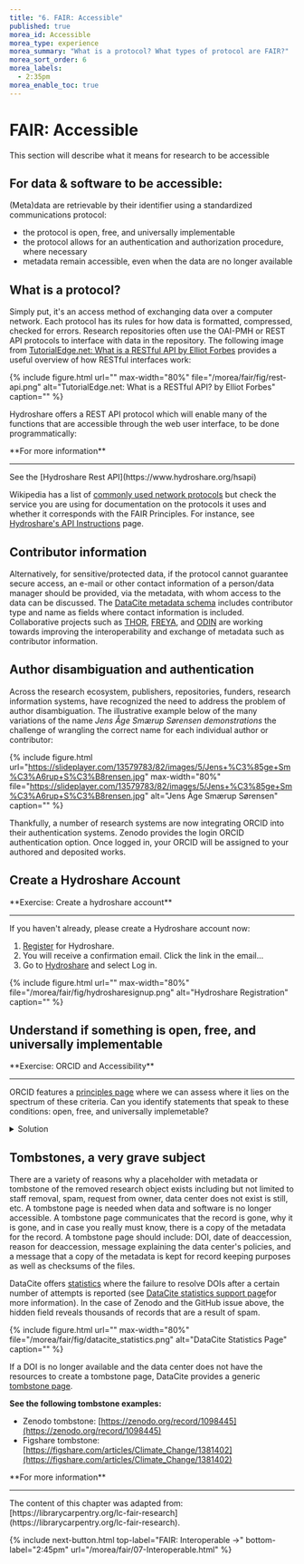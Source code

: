 ```yaml
---
title: "6. FAIR: Accessible"
published: true
morea_id: Accessible
morea_type: experience
morea_summary: "What is a protocol? What types of protocol are FAIR?"
morea_sort_order: 6
morea_labels:
  - 2:35pm
morea_enable_toc: true
---
```


# FAIR: Accessible

This section will describe what it means for research to be accessible

## For data & software to be accessible:

(Meta)data are retrievable by their identifier using a standardized communications protocol:  
* the protocol is open, free, and universally implementable  
* the protocol allows for an authentication and authorization procedure, where necessary  
* metadata remain accessible, even when the data are no longer available


## What is a protocol?

Simply put, it's an access method of exchanging data over a computer network. Each protocol has its rules for how data is formatted, compressed, checked for errors. Research repositories often use the OAI-PMH or REST API protocols to interface with data in the repository. The following image from [TutorialEdge.net: What is a RESTful API by Elliot Forbes](https://tutorialedge.net/general/what-is-a-rest-api/) provides a useful overview of how RESTful interfaces work:

{% include figure.html url="" max-width="80%"
file="/morea/fair/fig/rest-api.png"
alt="TutorialEdge.net: What is a RESTful API? by Elliot Forbes" caption="" %}

Hydroshare offers a REST API protocol which will enable many of the functions that are accessible through the web user interface, to be done programmatically:

<div class="alert alert-info" role="alert" markdown="1">
<i class="fa-solid fa-circle-info fa-xl"></i> **For more information**
<hr/>
See the [Hydroshare Rest API](https://www.hydroshare.org/hsapi)
</div>


Wikipedia has a list of [commonly used network protocols](https://en.wikipedia.org/wiki/Lists_of_network_protocols) but check the service you are using for documentation on the protocols it uses and whether it corresponds with the FAIR Principles. For instance, see [Hydroshare's API Instructions](https://help.hydroshare.org/introduction-to-hydroshare/getting-started/use-the-api/) page.

## Contributor information

Alternatively, for sensitive/protected data, if the protocol cannot guarantee secure access, an e-mail or other contact information of a person/data manager should be provided, via the metadata, with whom access to the data can be discussed. The [DataCite metadata schema](https://schema.datacite.org/) includes contributor type and name as fields where contact information is included. Collaborative projects such as [THOR](https://project-thor.readme.io/), [FREYA](https://www.project-freya.eu/en/resources), and [ODIN](https://odin-project.eu/project-outputs/deliverables/) are working towards improving the interoperability and exchange of metadata such as contributor information.

## Author disambiguation and authentication

Across the research ecosystem, publishers, repositories, funders, research information systems, have recognized the need to address the problem of author disambiguation. The illustrative example below of the many variations of the name _Jens Åge Smærup Sørensen demonstrations_ the challenge of wrangling the correct name for each individual author or contributor:

{% include figure.html url="https://slideplayer.com/13579783/82/images/5/Jens+%C3%85ge+Sm%C3%A6rup+S%C3%B8rensen.jpg" max-width="80%"
file="https://slideplayer.com/13579783/82/images/5/Jens+%C3%85ge+Sm%C3%A6rup+S%C3%B8rensen.jpg"
alt="Jens Åge Smærup Sørensen" caption="" %}

Thankfully, a number of research systems are now integrating ORCID into their authentication systems. Zenodo provides the login ORCID authentication option. Once logged in, your ORCID will be assigned to your authored and deposited works.

## Create a Hydroshare Account

<div class="alert alert-secondary" role="alert" markdown="1">
<i class="fa-solid fa-user-pen fa-xl"></i>  **Exercise: Create a hydroshare account**
<hr/>

If you haven't already, please create a Hydroshare account now:

1. [Register](https://www.hydroshare.org/sign-up/) for Hydroshare.
2. You will receive a confirmation email. Click the link in the email...
3. Go to [Hydroshare](hydroshare.org) and select Log in.

{% include figure.html url="" max-width="80%"
file="/morea/fair/fig/hydrosharesignup.png"
alt="Hydroshare Registration" caption="" %}

</div>

## Understand if something is open, free, and universally implementable

<div class="alert alert-secondary" role="alert" markdown="1">
<i class="fa-solid fa-user-pen fa-xl"></i>  **Exercise: ORCID and Accessibility**
<hr/>

ORCID features a [principles page](https://orcid.org/about/what-is-orcid/principles) where we can assess where it lies on the spectrum of these criteria. Can you identify statements that speak to these conditions: open, free, and universally implemetable?

<details>
  <summary>Solution</summary>
<ol>
<li>ORCID is a non-profit that collects fees from its members to sustain its operations [Creative Commons CC0 1.0 Universal (CC0)](https://tldrlegal.com/license/creative-commons-cc0-1.0-universal) license releases data into the public domain, or otherwise grants permission to use it for any purpose</li>
<li>It is open to any organization and transcends borders</li>
</ol>

Followup Questions:
<ul>
<li>Where can you download the freely available data?</li>
<li>How does ORCID solicit community input outside of its governance?</li>
<li>Are the tools used to create, read, update, delete ORCID data open?</li>
</ul>
</details>
</div>


## Tombstones, a very grave subject

There are a variety of reasons why a placeholder with metadata or tombstone of the removed research object exists including but not limited to staff removal, spam, request from owner, data center does not exist is still, etc. A tombstone page is needed when data and software is no longer accessible. A tombstone page communicates that the record is gone, why it is gone, and in case you really must know, there is a copy of the metadata for the record. A tombstone page should include: DOI, date of deaccession, reason for deaccession, message explaining the data center's policies, and a message that a copy of the metadata is kept for record keeping purposes as well as checksums of the files.

DataCite offers [statistics](https://stats.datacite.org/) where the failure to resolve DOIs after a certain number of attempts is reported (see [DataCite statistics support page](https://support.datacite.org/docs/datacite-statistics)for more information). In the case of Zenodo and the GitHub issue above, the hidden field reveals thousands of records that are a result of spam.

{% include figure.html url="" max-width="80%"
file="/morea/fair/fig/datacite_statistics.png"
alt="DataCite Statistics Page" caption="" %}

If a DOI is no longer available and the data center does not have the resources to create a tombstone page, DataCite provides a generic [tombstone page](https://support.datacite.org/docs/tombstone-pages).

**See the following tombstone examples:**

- Zenodo tombstone: [https://zenodo.org/record/1098445](https://zenodo.org/record/1098445)
- Figshare tombstone: [https://figshare.com/articles/Climate_Change/1381402](https://figshare.com/articles/Climate_Change/1381402)

<div class="alert alert-info" role="alert" markdown="1">
<i class="fa-solid fa-circle-info fa-xl"></i> **For more information**
<hr/>
The content of this chapter was adapted from: [https://librarycarpentry.org/lc-fair-research](https://librarycarpentry.org/lc-fair-research).
</div>

{% include next-button.html top-label="FAIR: Interoperable ->" bottom-label="2:45pm" url="/morea/fair/07-Interoperable.html" %}

